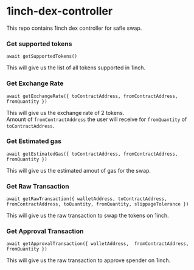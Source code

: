 # 1inch-dex-controller

This repo contains 1inch dex controller for safle swap.

### Get supported tokens

```
await getSupportedTokens()
```

This will give us the list of all tokens supported in 1inch.

### Get Exchange Rate

```
await getExchangeRate({ toContractAddress, fromContractAddress, fromQuantity })
```

This will give us the exchange rate of 2 tokens.<br/>
Amount of `fromContractAddress` the user will receive for `fromQuantity` of `toContractAddress`.

### Get Estimated gas

```
await getEstimatedGas({ toContractAddress, fromContractAddress, fromQuantity })
```

This will give us the estimated amout of gas for the swap.

### Get Raw Transaction

```
await getRawTransaction({ walletAddress, toContractAddress, fromContractAddress, toQuantity, fromQuantity, slippageTolerance })
```

This will give us the raw transaction to swap the tokens on 1inch.


### Get Approval Transaction

```
await getApprovalTransaction({ walletAddress,  fromContractAddress, fromQuantity })
```

This will give us the raw transaction to approve spender on 1inch.
